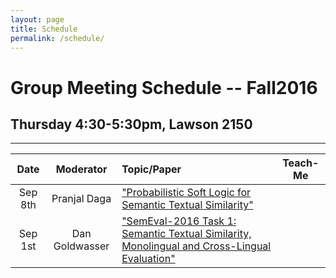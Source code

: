 ```yaml
---
layout: page
title: Schedule
permalink: /schedule/
---
```


# Group Meeting Schedule -- Fall2016

## Thursday 4:30-5:30pm, Lawson 2150
-----

| Date          | Moderator     | Topic/Paper  | Teach-Me |
|:-------------:|:-------------:|:----------------------------------------------|:----------:|
| Sep 8th | Pranjal Daga | ["Probabilistic Soft Logic for Semantic Textual Similarity"](http://www.cs.utexas.edu/~ml/papers/beltagy.acl14.pdf) |
| Sep 1st | Dan Goldwasser | ["SemEval-2016 Task 1: Semantic Textual Similarity, Monolingual and Cross-Lingual Evaluation"](http://web.eecs.umich.edu/~mihalcea/papers/agirre.semeval16.pdf) |
